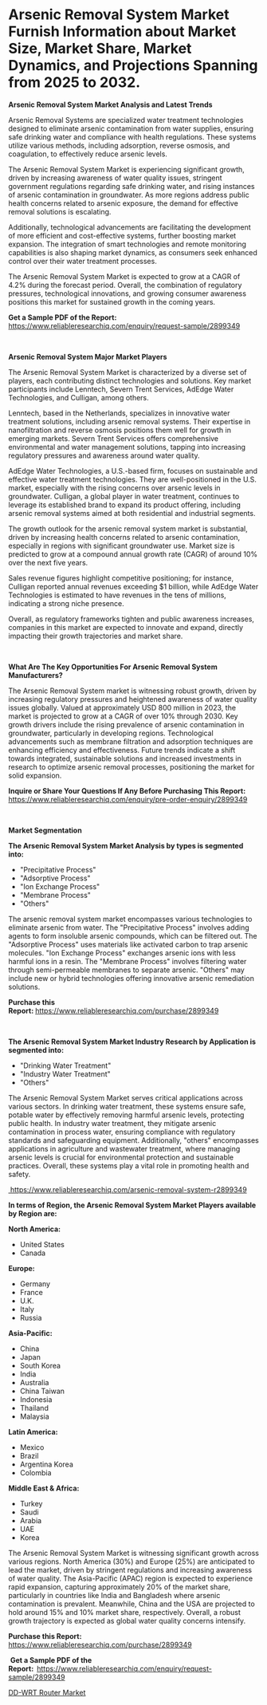 <p><h1>Arsenic Removal System Market Furnish Information about Market Size, Market Share, Market Dynamics, and Projections Spanning from 2025 to 2032.</h1></p><p><strong>Arsenic Removal System Market Analysis and Latest Trends</strong></p>
<p><p>Arsenic Removal Systems are specialized water treatment technologies designed to eliminate arsenic contamination from water supplies, ensuring safe drinking water and compliance with health regulations. These systems utilize various methods, including adsorption, reverse osmosis, and coagulation, to effectively reduce arsenic levels.</p><p>The Arsenic Removal System Market is experiencing significant growth, driven by increasing awareness of water quality issues, stringent government regulations regarding safe drinking water, and rising instances of arsenic contamination in groundwater. As more regions address public health concerns related to arsenic exposure, the demand for effective removal solutions is escalating.</p><p>Additionally, technological advancements are facilitating the development of more efficient and cost-effective systems, further boosting market expansion. The integration of smart technologies and remote monitoring capabilities is also shaping market dynamics, as consumers seek enhanced control over their water treatment processes. </p><p>The Arsenic Removal System Market is expected to grow at a CAGR of 4.2% during the forecast period. Overall, the combination of regulatory pressures, technological innovations, and growing consumer awareness positions this market for sustained growth in the coming years.</p></p>
<p><strong>Get a Sample PDF of the Report:&nbsp;</strong> <a href="https://www.reliableresearchiq.com/enquiry/request-sample/2899349?utm_campaign=3128&utm_medium=2&utm_source=Github&utm_content=ia&utm_term=15032025&utm_id=arsenic-removal-system">https://www.reliableresearchiq.com/enquiry/request-sample/2899349</a></p>
<p>&nbsp;</p>
<p><strong>Arsenic Removal System Major Market Players</strong></p>
<p><p>The Arsenic Removal System Market is characterized by a diverse set of players, each contributing distinct technologies and solutions. Key market participants include Lenntech, Severn Trent Services, AdEdge Water Technologies, and Culligan, among others. </p><p>Lenntech, based in the Netherlands, specializes in innovative water treatment solutions, including arsenic removal systems. Their expertise in nanofiltration and reverse osmosis positions them well for growth in emerging markets. Severn Trent Services offers comprehensive environmental and water management solutions, tapping into increasing regulatory pressures and awareness around water quality.</p><p>AdEdge Water Technologies, a U.S.-based firm, focuses on sustainable and effective water treatment technologies. They are well-positioned in the U.S. market, especially with the rising concerns over arsenic levels in groundwater. Culligan, a global player in water treatment, continues to leverage its established brand to expand its product offering, including arsenic removal systems aimed at both residential and industrial segments.</p><p>The growth outlook for the arsenic removal system market is substantial, driven by increasing health concerns related to arsenic contamination, especially in regions with significant groundwater use. Market size is predicted to grow at a compound annual growth rate (CAGR) of around 10% over the next five years.</p><p>Sales revenue figures highlight competitive positioning; for instance, Culligan reported annual revenues exceeding $1 billion, while AdEdge Water Technologies is estimated to have revenues in the tens of millions, indicating a strong niche presence.</p><p>Overall, as regulatory frameworks tighten and public awareness increases, companies in this market are expected to innovate and expand, directly impacting their growth trajectories and market share.</p></p>
<p>&nbsp;</p>
<p><strong>What Are The Key Opportunities For Arsenic Removal System Manufacturers?</strong></p>
<p><p>The Arsenic Removal System market is witnessing robust growth, driven by increasing regulatory pressures and heightened awareness of water quality issues globally. Valued at approximately USD 800 million in 2023, the market is projected to grow at a CAGR of over 10% through 2030. Key growth drivers include the rising prevalence of arsenic contamination in groundwater, particularly in developing regions. Technological advancements such as membrane filtration and adsorption techniques are enhancing efficiency and effectiveness. Future trends indicate a shift towards integrated, sustainable solutions and increased investments in research to optimize arsenic removal processes, positioning the market for solid expansion.</p></p>
<p><strong>Inquire or Share Your Questions If Any Before Purchasing This Report:</strong> <a href="https://www.reliableresearchiq.com/enquiry/pre-order-enquiry/2899349?utm_campaign=3128&utm_medium=2&utm_source=Github&utm_content=ia&utm_term=15032025&utm_id=arsenic-removal-system">https://www.reliableresearchiq.com/enquiry/pre-order-enquiry/2899349</a></p>
<p>&nbsp;</p>
<p><strong>Market Segmentation</strong></p>
<p><strong>The Arsenic Removal System Market Analysis by types is segmented into:</strong></p>
<p><ul><li>"Precipitative Process"</li><li>"Adsorptive Process"</li><li>"Ion Exchange Process"</li><li>"Membrane Process"</li><li>"Others"</li></ul></p>
<p><p>The arsenic removal system market encompasses various technologies to eliminate arsenic from water. The "Precipitative Process" involves adding agents to form insoluble arsenic compounds, which can be filtered out. The "Adsorptive Process" uses materials like activated carbon to trap arsenic molecules. "Ion Exchange Process" exchanges arsenic ions with less harmful ions in a resin. The "Membrane Process" involves filtering water through semi-permeable membranes to separate arsenic. "Others" may include new or hybrid technologies offering innovative arsenic remediation solutions.</p></p>
<p><strong>Purchase this Report:&nbsp;</strong><a href="https://www.reliableresearchiq.com/purchase/2899349?utm_campaign=3128&utm_medium=2&utm_source=Github&utm_content=ia&utm_term=15032025&utm_id=arsenic-removal-system">https://www.reliableresearchiq.com/purchase/2899349</a></p>
<p>&nbsp;</p>
<p><strong>The Arsenic Removal System Market Industry Research by Application is segmented into:</strong></p>
<p><ul><li>"Drinking Water Treatment"</li><li>"Industry Water Treatment"</li><li>"Others"</li></ul></p>
<p><p>The Arsenic Removal System Market serves critical applications across various sectors. In drinking water treatment, these systems ensure safe, potable water by effectively removing harmful arsenic levels, protecting public health. In industry water treatment, they mitigate arsenic contamination in process water, ensuring compliance with regulatory standards and safeguarding equipment. Additionally, "others" encompasses applications in agriculture and wastewater treatment, where managing arsenic levels is crucial for environmental protection and sustainable practices. Overall, these systems play a vital role in promoting health and safety.</p></p>
<p><a href="https://www.reliableresearchiq.com/arsenic-removal-system-r2899349?utm_campaign=3128&utm_medium=2&utm_source=Github&utm_content=ia&utm_term=15032025&utm_id=arsenic-removal-system">&nbsp;https://www.reliableresearchiq.com/arsenic-removal-system-r2899349</a></p>
<p><strong>In terms of Region, the Arsenic Removal System Market Players available by Region are:</strong></p>
<p>
    <p> <strong> North America: </strong>
        <ul>
            <li>United States</li>
            <li>Canada</li>
        </ul>
        </p> 
    <p> <strong> Europe: </strong>
        <ul>
            <li>Germany</li>
            <li>France</li>
            <li>U.K.</li>
            <li>Italy</li>
            <li>Russia</li>
        </ul>
        </p> 
    <p> <strong> Asia-Pacific: </strong>
        <ul>
            <li>China</li>
            <li>Japan</li>
            <li>South Korea</li>
            <li>India</li>
            <li>Australia</li>
            <li>China Taiwan</li>
            <li>Indonesia</li>
            <li>Thailand</li>
            <li>Malaysia</li>
        </ul>
        </p> 
    <p> <strong> Latin America: </strong>
        <ul>
            <li>Mexico</li>
            <li>Brazil</li>
            <li>Argentina Korea</li>
            <li>Colombia</li>
        </ul>
        </p> 
    <p> <strong> Middle East & Africa: </strong>
        <ul>
            <li>Turkey</li>
            <li>Saudi</li>
            <li>Arabia</li>
            <li>UAE</li>
            <li>Korea</li>
        </ul>
    </p>
    </p>
<p><p>The Arsenic Removal System Market is witnessing significant growth across various regions. North America (30%) and Europe (25%) are anticipated to lead the market, driven by stringent regulations and increasing awareness of water quality. The Asia-Pacific (APAC) region is expected to experience rapid expansion, capturing approximately 20% of the market share, particularly in countries like India and Bangladesh where arsenic contamination is prevalent. Meanwhile, China and the USA are projected to hold around 15% and 10% market share, respectively. Overall, a robust growth trajectory is expected as global water quality concerns intensify.</p></p>
<p><strong>Purchase this Report: </strong><a href="https://www.reliableresearchiq.com/purchase/2899349?utm_campaign=3128&utm_medium=2&utm_source=Github&utm_content=ia&utm_term=15032025&utm_id=arsenic-removal-system">https://www.reliableresearchiq.com/purchase/2899349</a></p>
<p>&nbsp;<strong>Get a Sample PDF of the Report:&nbsp;&nbsp;</strong><a href="https://www.reliableresearchiq.com/enquiry/request-sample/2899349?utm_campaign=3128&utm_medium=2&utm_source=Github&utm_content=ia&utm_term=15032025&utm_id=arsenic-removal-system">https://www.reliableresearchiq.com/enquiry/request-sample/2899349</a></p>
<p><strong></strong></p>
<p><p><a href="https://github.com/ngozudapshi/Market-Research-Report-List-1/blob/main/dd-wrt-router-market.md?utm_campaign=3128&utm_medium=2&utm_source=Github&utm_content=ia&utm_term=15032025&utm_id=arsenic-removal-system">DD-WRT Router Market</a></p></p>